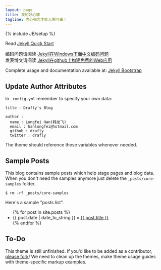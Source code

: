 ```yaml
---
layout: page
title: 我的好心情
tagline: 内心强大才能无懈可击！
---
```

{% include JB/setup %}

Read [Jekyll Quick Start](http://jekyllbootstrap.com/usage/jekyll-quick-start.html)

编码问题请阅读 [Jekyll在Windows下面中文编码问题](http://www.cnblogs.com/aleda/articles/Jekyll-in-Windows-following-Chinese-encoding-problem-solutions.html)
<br>
发表博文请阅读 [Jekyll在github上构建免费的Web应用](http://blog.fens.me/jekyll-bootstarp-github/)

Complete usage and documentation available at: [Jekyll Bootstrap](http://jekyllbootstrap.com)

## Update Author Attributes

In `_config.yml` remember to specify your own data:
    
    title : Drafly's Blog
    
    author :
      name : Longfei Han(韩龙飞)
      email : hanlongfei@hotmail.com
      github : drafly
      twitter : drafly

The theme should reference these variables whenever needed.
    
## Sample Posts

This blog contains sample posts which help stage pages and blog data.
When you don't need the samples anymore just delete the `_posts/core-samples` folder.

    $ rm -rf _posts/core-samples

Here's a sample "posts list".

<ul class="posts">
  {% for post in site.posts %}
    <li><span>{{ post.date | date_to_string }}</span> &raquo; <a href="{{ BASE_PATH }}{{ post.url }}">{{ post.title }}</a></li>
  {% endfor %}
</ul>

## To-Do

This theme is still unfinished. If you'd like to be added as a contributor, [please fork](http://github.com/plusjade/jekyll-bootstrap)!
We need to clean up the themes, make theme usage guides with theme-specific markup examples.


